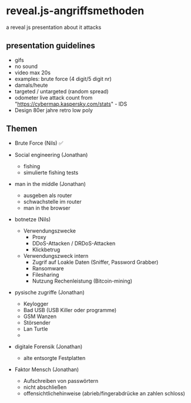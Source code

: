 # reveal.js-angriffsmethoden
a reveal js presentation about it attacks

## presentation guidelines
- gifs
- no sound
- video max 20s
- examples: brute force (4 digit/5 digit nr)
- damals/heute
- targeted / untargeted (random spread)
- odometer live attack count from "https://cybermap.kaspersky.com/stats" - IDS
- Design 80er jahre retro low poly

## Themen
- Brute Force (Nils) ✅
- Social engineering (Jonathan)
  - fishing 
  - simulierte fishing tests
- man in the middle (Jonathan)
  - ausgeben als router
  - schwachstelle im router
  - man in the browser
- botnetze (Nils)
  - Verwendungszwecke
    - Proxy
    - DDoS-Attacken / DRDoS-Attacken
    - Klickbetrug
  - Verwendungszweck intern
    - Zugrif auf Loakle Daten (Sniffer, Password Grabber)
    - Ransomware
    - Filesharing
    - Nutzung Rechenleistung (Bitcoin-mining)
- pysische zugriffe (Jonathan)
  - Keylogger
  - Bad USB (USB Killer oder programme)
  - GSM Wanzen
  - Störsender
  - Lan Turtle
  - 

- digitale Forensik (Jonathan)
  - alte entsorgte Festplatten

- Faktor Mensch (Jonathan)
  - Aufschreiben von passwörtern
  - nicht abschließen
  - offensichtlichehinweise (abrieb/fingerabdrücke an zahlen schloss)
